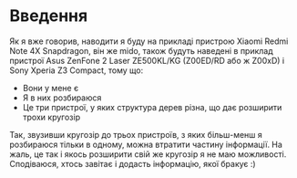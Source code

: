 # Введення

Як я вже говорив, наводити я буду на прикладі пристрою Xiaomi Redmi Note 4X Snapdragon, він же mido, також будуть наведені в приклад пристрої Asus ZenFone 2 Laser ZE500KL/KG (Z00ED/RD або ж Z00xD) і Sony Xperia Z3 Compact, тому що:

- Вони у мене є
- Я в них розбираюся
- Це три пристрої, у яких структура дерев різна, що дає розширити трохи кругозір

Так, звузивши кругозір до трьох пристроїв, з яких більш-менш я розбираюся тільки в одному, можна втратити частину інформації. На жаль, це так і якось розширити свій же кругозір я не маю можливості. Сподіваюся, хтось завітає і додасть інформацію, якої бракує :)